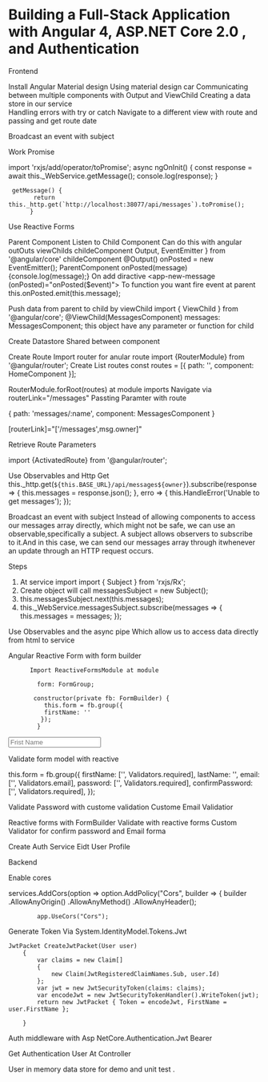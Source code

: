  

# Building a Full-Stack Application with Angular 4, ASP.NET Core 2.0 , and Authentication


Frontend

Install Angular Material design
Using material design car
Communicating between multiple components with Output and ViewChild
Creating a data store in our service                             
Handling errors with try or catch
Navigate to a different view with route and passing and get route date

Broadcast an event with subject

Work Promise 


   import 'rxjs/add/operator/toPromise';
       async ngOnInit() {
           const response = await this._WebService.getMessage();
           console.log(response);
       }

     getMessage() {
           return this._http.get(`http://localhost:38077/api/messages`).toPromise();
          }
 
Use Reactive Forms 


Parent Component Listen to Child Component 
 Can do this with angular outOuts 
 viewChilds
 childeComponent  Output, EventEmitter } from '@angular/core'
 childeComponent  @Output() onPosted = new EventEmitter();
 ParentComponent onPosted(message) {console.log(message);}
 On add diractive <app-new-message (onPosted)="onPosted($event)"></app-new-message>
  To function you want fire event at parent    this.onPosted.emit(this.message);




Push data from parent to child by viewChild
 	import { ViewChild } from '@angular/core';
  @ViewChild(MessagesComponent) messages: MessagesComponent; this object have any parameter or function for child


Create Datastore Shared between component 

Create Route 
Import router for anular route 
import {RouterModule} from '@angular/router';
Create List routes
const routes = [{ path: '', component: HomeComponent }];

RouterModule.forRoot(routes) at module imports 
Navigate via routerLink="/messages"
Passting Paramter with route  


{ path: 'messages/:name', component: MessagesComponent }

[routerLink]="['/messages',msg.owner]"

Retrieve Route Parameters 

import {ActivatedRoute} from '@angular/router';

Use Observables and Http Get
this._http.get(`${this.BASE_URL}/api/messages${owner}`).subscribe(response => {
       this.messages = response.json();
     }, erro => {
       this.HandleError('Unable to get messages');
     });



Broadcast an event with subject
 Instead of allowing components to access our messages array directly, which might not be safe, we can use an observable,specifically a subject. A subject allows observers to subscribe to it.And in this case, we can send our messages array through itwhenever an update through an HTTP request occurs.

Steps
1.	At service import import { Subject } from 'rxjs/Rx';
2.	Create object will call  messagesSubject = new Subject();
3.  this.messagesSubject.next(this.messages);
4.	this._WebService.messagesSubject.subscribe(messages => {  this.messages = messages; });
                                

Use Observables and the async pipe
Which allow us to access data directly from html to service




                   
Angular Reactive Form with form builder 

          Import ReactiveFormsModule at module
          
            form: FormGroup;
 
           constructor(private fb: FormBuilder) {
              this.form = fb.group({
              firstName: ''
             });
            }


 <input mdInput placeholder="Frist Name" formControlName="firstName" >
           
Validate form model with reactive 

  this.form = fb.group({
     firstName: ['', Validators.required],
     lastName: '',
     email: ['', Validators.email],
     password: ['', Validators.required],
     confirmPassword: ['', Validators.required],
   });

Validate Password with custome validation
Custome Email Validatior



Reactive forms with FormBuilder
Validate with reactive forms
Custom Validator for confirm password and Email forma


Create Auth Service
Eidt User Profile 
 
Backend 

Enable cores

   services.AddCors(option => option.AddPolicy("Cors", builder => {
                builder
                 .AllowAnyOrigin()
                 .AllowAnyMethod()
                 .AllowAnyHeader();

            app.UseCors("Cors");


Generate Token Via System.IdentityModel.Tokens.Jwt

    JwtPacket CreateJwtPacket(User user)
        {
            var claims = new Claim[]
            {
                new Claim(JwtRegisteredClaimNames.Sub, user.Id)
            };
            var jwt = new JwtSecurityToken(claims: claims);
            var encodeJwt = new JwtSecurityTokenHandler().WriteToken(jwt);
            return new JwtPacket { Token = encodeJwt, FirstName = user.FirstName };

        }


Auth middleware with Asp NetCore.Authentication.Jwt Bearer

Get Authentication User At  Controller

User in memory data store for demo and unit test .
